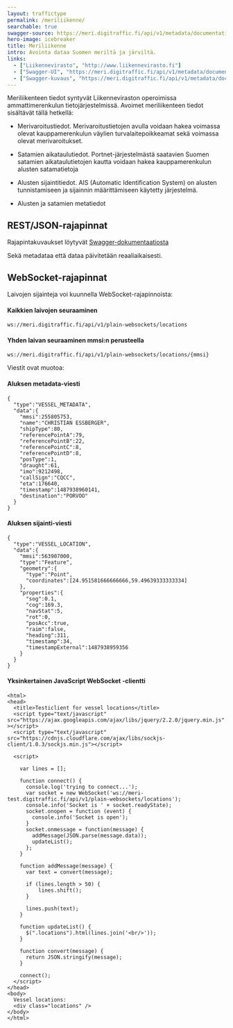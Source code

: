 ```yaml
---
layout: traffictype
permalink: /meriliikenne/
searchable: true
swagger-source: https://meri.digitraffic.fi/api/v1/metadata/documentation/v2/api-docs?group=metadata-api
hero-image: icebreaker
title: Meriliikenne
intro: Avointa dataa Suomen meriltä ja järviltä.
links:
  - ["Liikennevirasto", "http://www.liikennevirasto.fi"]
  - ["Swagger-UI", "https://meri.digitraffic.fi/api/v1/metadata/documentation/swagger-ui.html#/"]
  - ["Swagger-kuvaus", "https://meri.digitraffic.fi/api/v1/metadata/documentation/v2/api-docs?group=metadata-api"]
---
```


Meriliikenteen tiedot syntyvät Liikenneviraston operoimissa ammattimerenkulun tietojärjestelmissä. Avoimet meriliikenteen tiedot sisältävät tällä hetkellä:

- Merivaroitustiedot. Merivaroitustietojen avulla voidaan hakea voimassa olevat kauppamerenkulun väylien turvalaitepoikkeamat sekä voimassa olevat merivaroitukset.

- Satamien aikataulutiedot. Portnet-järjestelmästä saatavien Suomen satamien aikataulutietojen kautta voidaan hakea kauppamerenkulun alusten satamatietoja

- Alusten sijaintitiedot. AIS (Automatic Identification System) on alusten tunnistamiseen ja sijainnin määrittämiseen käytetty järjestelmä.

- Alusten ja satamien metatiedot

## REST/JSON-rajapinnat

Rajapintakuvaukset löytyvät [Swagger-dokumentaatiosta](https://meri.digitraffic.fi/api/v1/metadata/documentation/swagger-ui.html)

Sekä metadataa että dataa päivitetään reaaliaikaisesti.

## WebSocket-rajapinnat

Laivojen sijainteja voi kuunnella WebSocket-rajapinnoista:

#### Kaikkien laivojen seuraaminen

``` ws://meri.digitraffic.fi/api/v1/plain-websockets/locations ```

#### Yhden laivan seuraaminen mmsi:n perusteella

``` ws://meri.digitraffic.fi/api/v1/plain-websockets/locations/{mmsi} ```

Viestit ovat muotoa:

#### Aluksen metadata-viesti

```
{
  "type":"VESSEL_METADATA",
  "data":{
    "mmsi":255805753,
    "name":"CHRISTIAN ESSBERGER",
    "shipType":80,
    "referencePointA":79,
    "referencePointB":22,
    "referencePointC":8,
    "referencePointD":8,
    "posType":1,
    "draught":61,
    "imo":9212498,
    "callSign":"CQCC",
    "eta":176640,
    "timestamp":1487938960141,
    "destination":"PORVOO"
  }
}
```

#### Aluksen sijainti-viesti

```
{
  "type":"VESSEL_LOCATION",
  "data":{
    "mmsi":563907000,
    "type":"Feature",
    "geometry":{
      "type":"Point",
      "coordinates":[24.951581666666666,59.49639333333334]
    },
    "properties":{
      "sog":0.1,
      "cog":169.3,
      "navStat":5,
      "rot":0,
      "posAcc":true,
      "raim":false,
      "heading":311,
      "timestamp":34,
      "timestampExternal":1487938959356
    }
  }
}
```

#### Yksinkertainen JavaScript WebSocket -clientti

```
<html>
<head>
  <title>Testiclient for vessel locations</title>
  <script type="text/javascript" src="https://ajax.googleapis.com/ajax/libs/jquery/2.2.0/jquery.min.js" ></script>
  <script type="text/javascript" src="https://cdnjs.cloudflare.com/ajax/libs/sockjs-client/1.0.3/sockjs.min.js"></script>

  <script>

    var lines = [];

    function connect() {
      console.log('trying to connect...');
      var socket = new WebSocket('ws://meri-test.digitraffic.fi/api/v1/plain-websockets/locations');
      console.info('Socket is ' + socket.readyState);
      socket.onopen = function (event) {
        console.info('Socket is open');
      }
      socket.onmessage = function(message) {
        addMessage(JSON.parse(message.data));
        updateList();
      };
    }

    function addMessage(message) {
      var text = convert(message);

      if (lines.length > 50) {
          lines.shift();
      }

      lines.push(text);
    }

    function updateList() {
      $(".locations").html(lines.join('<br/>'));
    }

    function convert(message) {
      return JSON.stringify(message);
    }

    connect();
  </script>
</head>
<body>
  Vessel locations:
  <div class="locations" />
</body>
</html>
```